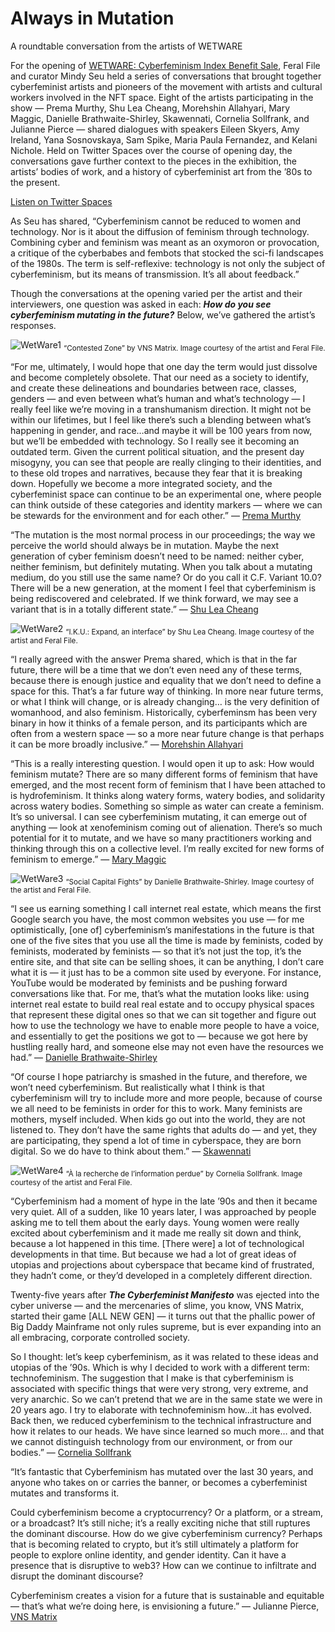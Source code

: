 # Always in Mutation

A roundtable conversation from the artists of WETWARE

For the opening of [WETWARE: Cyberfeminism Index Benefit Sale](https://feralfile.com/exhibitions/wetware-tkl), Feral File and curator Mindy Seu held a series of conversations that brought together cyberfeminist artists and pioneers of the movement with artists and cultural workers involved in the NFT space. Eight of the artists participating in the show — Prema Murthy, Shu Lea Cheang, Morehshin Allahyari, Mary Maggic, Danielle Brathwaite-Shirley, Skawennati, Cornelia Sollfrank, and Julianne Pierce — shared dialogues with speakers Eileen Skyers, Amy Ireland, Yana Sosnovskaya, Sam Spike, Maria Paula Fernandez, and Kelani Nichole. Held on Twitter Spaces over the course of opening day, the conversations gave further context to the pieces in the exhibition, the artists’ bodies of work, and a history of cyberfeminist art from the ’80s to the present.

[Listen on Twitter Spaces](https://twitter.com/i/spaces/1eaKbNQVnmYKX?s=20)

As Seu has shared, “Cyberfeminism cannot be reduced to women and technology. Nor is it about the diffusion of feminism through technology. Combining cyber and feminism was meant as an oxymoron or provocation, a critique of the cyberbabes and fembots that stocked the sci-fi landscapes of the 1980s. The term is self-reflexive: technology is not only the subject of cyberfeminism, but its means of transmission. It’s all about feedback.”

Though the conversations at the opening varied per the artist and their interviewers, one question was asked in each: ***How do you see cyberfeminism mutating in the future?*** Below, we’ve gathered the artist’s responses.

![WetWare1](https://github.com/bitmark-inc/feral-file-docs/assets/62201063/f86aa987-1def-450c-b1e3-15774ec39171)
<sub>“Contested Zone” by VNS Matrix. Image courtesy of the artist and Feral File.</sub>

“For me, ultimately, I would hope that one day the term would just dissolve and become completely obsolete. That our need as a society to identify, and create these delineations and boundaries between race, classes, genders — and even between what’s human and what’s technology — I really feel like we’re moving in a transhumanism direction. It might not be within our lifetimes, but I feel like there’s such a blending between what’s happening in gender, and race…and maybe it will be 100 years from now, but we’ll be embedded with technology. So I really see it becoming an outdated term. Given the current political situation, and the present day misogyny, you can see that people are really clinging to their identities, and to these old tropes and narratives, because they fear that it is breaking down. Hopefully we become a more integrated society, and the cyberfeminist space can continue to be an experimental one, where people can think outside of these categories and identity markers — where we can be stewards for the environment and for each other.” — [Prema Murthy](https://feralfile.com/series/bindigrl-b3n?fromExhibition=wetware-tkl)

“The mutation is the most normal process in our proceedings; the way we perceive the world should always be in mutation. Maybe the next generation of cyber feminism doesn’t need to be named: neither cyber, neither feminism, but definitely mutating. When you talk about a mutating medium, do you still use the same name? Or do you call it C.F. Variant 10.0? There will be a new generation, at the moment I feel that cyberfeminism is being rediscovered and celebrated. If we think forward, we may see a variant that is in a totally different state.” — [Shu Lea Cheang](https://feralfile.com/series/iku-expand-an-interface-8qr?fromExhibition=wetware-tkl)

![WetWare2](https://github.com/bitmark-inc/feral-file-docs/assets/62201063/3cf4dbce-12c9-40c6-953d-06dd0a191fe5)
<sub>“I.K.U.: Expand, an interface” by Shu Lea Cheang. Image courtesy of the artist and Feral File.</sub>

“I really agreed with the answer Prema shared, which is that in the far future, there will be a time that we don’t even need any of these terms, because there is enough justice and equality that we don’t need to define a space for this. That’s a far future way of thinking. In more near future terms, or what I think will change, or is already changing… is the very definition of womanhood, and also feminism. Historically, cyberfeminsm has been very binary in how it thinks of a female person, and its participants which are often from a western space — so a more near future change is that perhaps it can be more broadly inclusive.” — [Morehshin Allahyari](https://feralfile.com/series/majlis-al-jinn-huma-the-archive-5tq?fromExhibition=wetware-tkl)

“This is a really interesting question. I would open it up to ask: How would feminism mutate? There are so many different forms of feminism that have emerged, and the most recent form of feminism that I have been attached to is hydrofeminism. It thinks along watery forms, watery bodies, and solidarity across watery bodies. Something so simple as water can create a feminism. It’s so universal. I can see cyberfeminism mutating, it can emerge out of anything — look at xenofeminism coming out of alienation. There’s so much potential for it to mutate, and we have so many practitioners working and thinking through this on a collective level. I’m really excited for new forms of feminism to emerge.” — [Mary Maggic](https://feralfile.com/series/housewives-making-drugs-7xb?fromExhibition=wetware-tkl)

![WetWare3](https://github.com/bitmark-inc/feral-file-docs/assets/62201063/3da5ec2a-35f5-401f-8a73-77ad7a185956)
<sub>“Social Capital Fights” by Danielle Brathwaite-Shirley. Image courtesy of the artist and Feral File.</sub>

“I see us earning something I call internet real estate, which means the first Google search you have, the most common websites you use — for me optimistically, [one of] cyberfeminism’s manifestations in the future is that one of the five sites that you use all the time is made by feminists, coded by feminists, moderated by feminists — so that it’s not just the top, it’s the entire site, and that site can be selling shoes, it can be anything, I don’t care what it is — it just has to be a common site used by everyone. For instance, YouTube would be moderated by feminists and be pushing forward conversations like that. For me, that’s what the mutation looks like: using internet real estate to build real real estate and to occupy physical spaces that represent these digital ones so that we can sit together and figure out how to use the technology we have to enable more people to have a voice, and essentially to get the positions we got to — because we got here by hustling really hard, and someone else may not even have the resources we had.” — [Danielle Brathwaite-Shirley](https://feralfile.com/series/social-capital-fights-vci?fromExhibition=wetware-tkl)

“Of course I hope patriarchy is smashed in the future, and therefore, we won’t need cyberfeminism. But realistically what I think is that cyberfeminism will try to include more and more people, because of course we all need to be feminists in order for this to work. Many feminists are mothers, myself included. When kids go out into the world, they are not listened to. They don’t have the same rights that adults do — and yet, they are participating, they spend a lot of time in cyberspace, they are born digital. So we do have to think about them.” — [Skawennati](https://feralfile.com/series/timetraveller-s8t?fromExhibition=wetware-tkl)

![WetWare4](https://github.com/bitmark-inc/feral-file-docs/assets/62201063/63efca4e-7871-4c21-9217-75224b1841ea)
<sub>“À la recherche de l’information perdue” by Cornelia Sollfrank. Image courtesy of the artist and Feral File.</sub>

“Cyberfeminism had a moment of hype in the late ’90s and then it became very quiet. All of a sudden, like 10 years later, I was approached by people asking me to tell them about the early days. Young women were really excited about cyberfeminism and it made me really sit down and think, because a lot happened in this time. [There were] a lot of technological developments in that time. But because we had a lot of great ideas of utopias and projections about cyberspace that became kind of frustrated, they hadn’t come, or they’d developed in a completely different direction.

Twenty-five years after ***The Cyberfeminist Manifesto*** was ejected into the cyber universe — and the mercenaries of slime, you know, VNS Matrix, started their game [ALL NEW GEN] — it turns out that the phallic power of Big Daddy Mainframe not only rules supreme, but is ever expanding into an all embracing, corporate controlled society.

So I thought: let’s keep cyberfeminism, as it was related to these ideas and utopias of the ’90s. Which is why I decided to work with a different term: technofeminism. The suggestion that I make is that cyberfeminism is associated with specific things that were very strong, very extreme, and very anarchic. So we can’t pretend that we are in the same state we were in 20 years ago. I try to elaborate with technofeminism how…it has evolved. Back then, we reduced cyberfeminism to the technical infrastructure and how it relates to our heads. We have since learned so much more… and that we cannot distinguish technology from our environment, or from our bodies.” — [Cornelia Sollfrank](https://feralfile.com/series/a-la-recherche-de-linformation-perdue-kuw?fromExhibition=wetware-tkl)

“It’s fantastic that Cyberfeminism has mutated over the last 30 years, and anyone who takes on or carries the banner, or becomes a cyberfeminist mutates and transforms it.

Could cyberfeminism become a cryptocurrency? Or a platform, or a stream, or a broadcast? It’s still niche; it’s a really exciting niche that still ruptures the dominant discourse. How do we give cyberfeminism currency? Perhaps that is becoming related to crypto, but it’s still ultimately a platform for people to explore online identity, and gender identity. Can it have a presence that is disruptive to web3? How can we continue to infiltrate and disrupt the dominant discourse?

Cyberfeminism creates a vision for a future that is sustainable and equitable — that’s what we’re doing here, is envisioning a future.” — Julianne Pierce, [VNS Matrix](https://feralfile.com/series/contested-zone-shc?fromExhibition=wetware-tkl)
